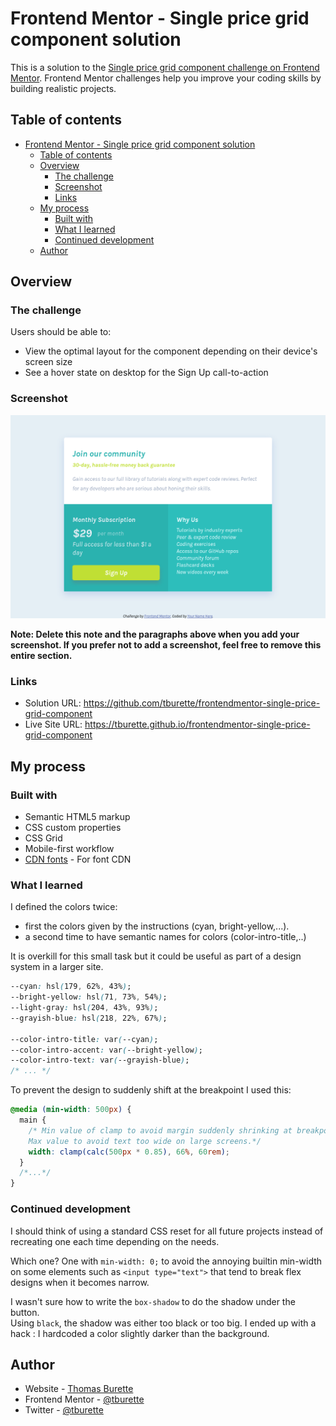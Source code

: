 # Frontend Mentor - Single price grid component solution

This is a solution to the [Single price grid component challenge on Frontend Mentor](https://www.frontendmentor.io/challenges/single-price-grid-component-5ce41129d0ff452fec5abbbc). Frontend Mentor challenges help you improve your coding skills by building realistic projects. 

## Table of contents

- [Frontend Mentor - Single price grid component solution](#frontend-mentor---single-price-grid-component-solution)
  - [Table of contents](#table-of-contents)
  - [Overview](#overview)
    - [The challenge](#the-challenge)
    - [Screenshot](#screenshot)
    - [Links](#links)
  - [My process](#my-process)
    - [Built with](#built-with)
    - [What I learned](#what-i-learned)
    - [Continued development](#continued-development)
  - [Author](#author)


## Overview

### The challenge

Users should be able to:

- View the optimal layout for the component depending on their device's screen size
- See a hover state on desktop for the Sign Up call-to-action

### Screenshot

![](./screenshot.png)


**Note: Delete this note and the paragraphs above when you add your screenshot. If you prefer not to add a screenshot, feel free to remove this entire section.**

### Links
- Solution URL: https://github.com/tburette/frontendmentor-single-price-grid-component
- Live Site URL: https://tburette.github.io/frontendmentor-single-price-grid-component

## My process

### Built with

- Semantic HTML5 markup
- CSS custom properties
- CSS Grid
- Mobile-first workflow
- [CDN fonts](https://www.cdnfonts.com/) - For font CDN

### What I learned

I defined the colors twice: 
- first the colors given by the instructions (cyan, bright-yellow,...).
- a second time to have semantic names for colors (color-intro-title,..)

It is overkill for this small task but it could be useful as part of a 
design system in a larger site.

```css
--cyan: hsl(179, 62%, 43%);
--bright-yellow: hsl(71, 73%, 54%);
--light-gray: hsl(204, 43%, 93%);
--grayish-blue: hsl(218, 22%, 67%);

--color-intro-title: var(--cyan);
--color-intro-accent: var(--bright-yellow);
--color-intro-text: var(--grayish-blue);
/* ... */
```

To prevent the design to suddenly shift at the breakpoint I used this:
```css
@media (min-width: 500px) {
  main {
    /* Min value of clamp to avoid margin suddenly shrinking at breakpoint.
    Max value to avoid text too wide on large screens.*/
    width: clamp(calc(500px * 0.85), 66%, 60rem);
  }
  /*...*/
}
```

### Continued development

I should think of using a standard CSS reset for all future projects 
instead of recreating one each time depending on the needs.

Which one? One with `min-width: 0;` to avoid the annoying builtin min-width
on some elements such as `<input type="text">` that tend to break 
flex designs when it becomes narrow.

I wasn't sure how to write the `box-shadow` to do the shadow under the button.  
Using `black`, the shadow was either too black or too big.  I ended up with
a hack : I hardcoded a color slightly darker than the background.


## Author

- Website - [Thomas Burette](http://thomasburette.com/)
- Frontend Mentor - [@tburette](https://www.frontendmentor.io/profile/tburette)
- Twitter - [@tburette](https://twitter.com/tburette)